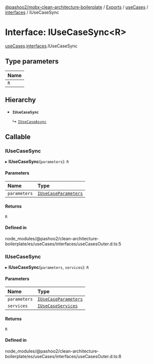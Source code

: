 [@pashoo2/mobx-clean-architecture-boilerplate](../README.md) / [Exports](../modules.md) / [useCases](../modules/usecases.md) / [interfaces](../modules/usecases.interfaces.md) / IUseCaseSync

# Interface: IUseCaseSync<R\>

[useCases](../modules/usecases.md).[interfaces](../modules/usecases.interfaces.md).IUseCaseSync

## Type parameters

| Name |
| :------ |
| `R` |

## Hierarchy

- **`IUseCaseSync`**

  ↳ [`IUseCaseAsync`](usecases.interfaces.iusecaseasync.md)

## Callable

### IUseCaseSync

▸ **IUseCaseSync**(`parameters`): `R`

#### Parameters

| Name | Type |
| :------ | :------ |
| `parameters` | [`IUseCaseParameters`](usecases.interfaces.iusecaseparameters.md) |

#### Returns

`R`

#### Defined in

node_modules/@pashoo2/clean-architecture-boilerplate/es/useCases/interfaces/useCasesOuter.d.ts:5

### IUseCaseSync

▸ **IUseCaseSync**(`parameters`, `services`): `R`

#### Parameters

| Name | Type |
| :------ | :------ |
| `parameters` | [`IUseCaseParameters`](usecases.interfaces.iusecaseparameters.md) |
| `services` | [`IUseCaseServices`](usecases.interfaces.iusecaseservices.md) |

#### Returns

`R`

#### Defined in

node_modules/@pashoo2/clean-architecture-boilerplate/es/useCases/interfaces/useCasesOuter.d.ts:8
